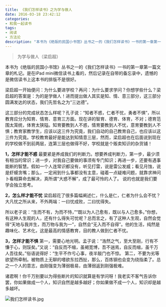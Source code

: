 ```yaml
---
title: 《我们怎样读书》之为学与做人
date: 2016-03-18 23:42:12
categories:
- 和我一起读书
tags:
- 阅读
- 方法论
description: "本书为《绝版的民国小书馆》丛书之一的《我们怎样读书》一书的第一章第一篇文章的札记。是在iPad mini微信读书上看的，然后记录在自带的备忘录中，遗憾的是微信读书上这本书的排版不是很好。"
---
```


> 为学与做人（梁启超）

本书为《绝版的民国小书馆》丛书之一的《我们怎样读书》一书的第一章第一篇文章的札记。是在iPad mini微信读书上看的，然后记录在自带的备忘录中，遗憾的是微信读书上这本书的排版不是很好。

梁启超一开始便问：为什么要进学校？再问：为什么要求学问？你想学些什么？梁启超的答案是：为的是学做人！进而提出做人其实是知、情、意三部分，这三部分圆满发达的状态，我们先哲名之为“三达德”。

这三部分的完成状态怎么样呢？孔子说：“知者不惑，仁者不忧，勇者不惧”，所以教育应分为知育、情育、意育三方面。现在讲的智育、德育、体育，不对；德育范围太笼统，体育太狭隘。知育要教到人不惑，情育要教到人不忧，意育要教到人不惧；教育家教学生，应该以这三件为究竟，我们自动的自己教育自己，也应该以这三件为究竟。学校教育最好是能达到知情意三层，然而，梁启超也在后面说到现在的学校做不到前两层，连第三层也做得不好，学校就是个贩卖知识的杂货铺！

**1，怎样才能不惑**
最要紧是养成我们的判断力。想要养成判断力，第一步，最少须有相当的常识；进一步，对我自己要做的事须有专门知识；再进一步，还要有遇事能断的智慧。假如一个人连常识都没有，听见打雷，说是雷公发威；看见月蚀，说是虾蟆贪嘴；那么，一定闹到什么事都没有主意，碰着一点疑难问题，就靠求神问卜看相算命去解决，真所谓“大惑不解”，成了最可怜的人了。 说的也就是我们要学会独立思考。

**2，怎么样才能不忧**
梁启超花了很多篇幅阐述仁，什么是仁，仁者为什么会不忧？大凡忧之所从来，不外两端：一曰忧成败，二曰忧得失。

所以老子说：“生而不有，为而不恃，”“既以为人己愈有，既以与人己愈多。”你想，有这种人生观的人，还有什么得失可忧呢？总而言之，有了这种人生观，自然会觉得“天地与我并生，而万物与我为一”，自然会“无入而不自得”。他的生活，纯然是趣味化、艺术化，这是最高的情感教育，目的教人做到仁者不忧。

**3，怎样才能不惧**
第一，需要心地光明。孟子说：“浩然之气，至大至刚，行有不慊于心，则馁矣。”又说：“自反而不缩，虽褐宽博，吾不遄焉，自反而缩，虽千万人吾往矣。”俗语说得好：“生平不作亏心事，夜半敲门也不惊。
第二，不要为劣等欲望所牵制。被物质上无聊的嗜欲东拉西扯，那么，百炼钢也会变为绕指柔了。总之一个人的意志，由刚强变为薄弱极易，由薄弱返到刚强极难。

诸君啊！你千万别要以为得些断片的知识就算是有学问呀！我老实不客气告诉你罢，你如果做成一个人，知识自然是越多越好；你如果做不成一个人，知识却是越多越坏。

![我们怎样读书.jpg](http://ww3.sinaimg.cn/large/006tNc79ly1g5d89nuep5j306a09ma9z.jpg)
